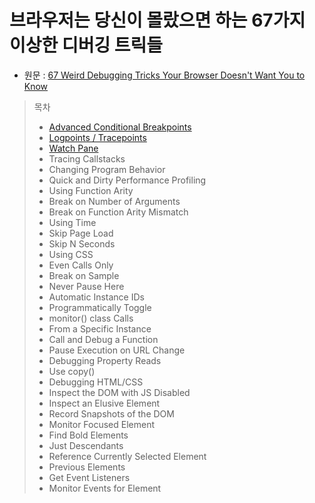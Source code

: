 # 브라우저는 당신이 몰랐으면 하는 67가지 이상한 디버깅 트릭들

- 원문 : [67 Weird Debugging Tricks Your Browser Doesn't Want You to Know](https://alan.norbauer.com/articles/browser-debugging-tricks#user-content-fn-1)

> 목차
>
> - [Advanced Conditional Breakpoints]()
> - [Logpoints / Tracepoints]()
> - [Watch Pane]()
> - Tracing Callstacks
> - Changing Program Behavior
> - Quick and Dirty Performance Profiling
> - Using Function Arity
> - Break on Number of Arguments
> - Break on Function Arity Mismatch
> - Using Time
> - Skip Page Load
> - Skip N Seconds
> - Using CSS
> - Even Calls Only
> - Break on Sample
> - Never Pause Here
> - Automatic Instance IDs
> - Programmatically Toggle
> - monitor() class Calls
> - From a Specific Instance
> - Call and Debug a Function
> - Pause Execution on URL Change
> - Debugging Property Reads
> - Use copy()
> - Debugging HTML/CSS
> - Inspect the DOM with JS Disabled
> - Inspect an Elusive Element
> - Record Snapshots of the DOM
> - Monitor Focused Element
> - Find Bold Elements
> - Just Descendants
> - Reference Currently Selected Element
> - Previous Elements
> - Get Event Listeners
> - Monitor Events for Element

